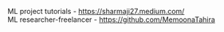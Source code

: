 ML project tutorials - https://sharmaji27.medium.com/  
ML researcher-freelancer - https://github.com/MemoonaTahira  

